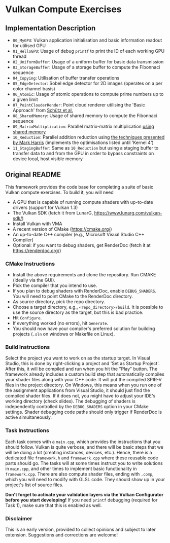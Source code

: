 # Vulkan Compute Exercises
## Implementation Description
- `00_MyGPU`: Vulkan application initialisation and basic information readout for utilised GPU
- `01_HelloGPU`: Usage of debug `printf` to print the ID of each working GPU thread
- `02_UniformBuffer`: Usage of a uniform buffer for basic data transmission
- `03_StorageBuffer`: Usage of a storage buffer to compute the Fibonnaci sequence
- `04_Copying`: Utilisation of buffer transfer operations
- `05_EdgeDetector`: Sobel edge detector for 2D images (operates on a per color channel basis)
- `06_Atomic`: Usage of atomic operations to compute prime numbers up to a given limit
- `07_PointClouderRender`: Point cloud renderer utilising the 'Basic Approach' from [Schütz et al.](https://www.cg.tuwien.ac.at/research/publications/2021/SCHUETZ-2021-PCC/)
- `08_SharedMemory`: Usage of shared memory to compute the Fibonnaci sequence
- `09_MatrixMultiplication`: Parallel matrix-matrix multiplication [using shared memory](https://docs.nvidia.com/cuda/cuda-c-programming-guide/index.html#shared-memory)
- `10_Reduction`: Parallel addition reduction using [the techniques presented by Mark Harris](https://developer.download.nvidia.com/assets/cuda/files/reduction.pdf) (implements the optimisations listed until 'Kernel 4')
- `11_StagingBuffer`: Same as `10_Reduction` but using a staging buffer to transfer data to and from the GPU in order to bypass constraints on device local, host visible memory

## Original README
This framework provides the code base for completing a suite of basic Vulkan compute exercises. To build it, you will need
- A GPU that is capable of running compute shaders with up-to-date drivers (support for Vulkan 1.3)
- The Vulkan SDK (fetch it from LunarG, https://www.lunarg.com/vulkan-sdk/)
- Install Vulkan with VMA
- A recent version of CMake (https://cmake.org/)
- An up-to-date C++ compiler (e.g., Microsoft Visual Studio C++ Compiler)
- Optional: if you want to debug shaders, get RenderDoc (fetch it at https://renderdoc.org/)

### CMake Instructions
- Install the above requirements and clone the repository. Run CMAKE (ideally via the GUI).
- Pick the compiler that you intend to use.
- If you plan to debug shaders with RenderDoc, enable `DEBUG_SHADERS`. You will need to point CMake to the RenderDoc directory.
- As source directory, pick the repo directory.
- Choose a target directory, e.g., `<repo_directory>/build`. It is possible to use the source directory as the target, but this is bad practice.
- Hit `Configure`.
- If everything worked (no errors), hit `Generate`.
- You should now have your compiler's preferred solution for building projects (`.sln` on windows or Makefile on Linux).

### Build Instructions
Select the project you want to work on as the startup target. In Visual Studio, this is done by right-clicking a project and 'Set as Startup Project'. After this, it will be compiled and run when you hit the "Play" button. The framework already includes a custom build step that automatically compiles your shader files along with your C++ code. It will put the compiled SPIR-V files in the project directory. On Windows, this means when you run one of the assignment applications from Visual Studio, it should just find the compiled shader files. If it does not, you might have to adjust your IDE's working directory (check slides). The debugging of shaders is independently controlled by the `DEBUG_SHADERS` option in your CMake settings. Shader debugging code paths should only trigger if RenderDoc is active simultaneously. 

### Task Instructions
Each task comes with a `main.cpp`, which provides the instructions that you should follow. Vulkan is quite verbose, and there will be basic steps that we will be doing a lot (creating instances, devices, etc.). Hence, there is a dedicated file `framework.h` and `framework.cpp` where these reusable code parts should go. The tasks will at some times instruct you to write solutions in `main.cpp`, and other times to implement basic functionality in `framework.cpp`. There are also compute shader files, ending with `.comp`, which you will need to modify with GLSL code. They should show up in your project's list of source files. 

**Don't forget to activate your validation layers via the Vulkan Configurator before you start developing!** If you need `printf` debugging (required for Task 1), make sure that this is enabled as well.

### Disclaimer
This is an early version, provided to collect opinions and subject to later extension. Suggestions and corrections are welcome!
